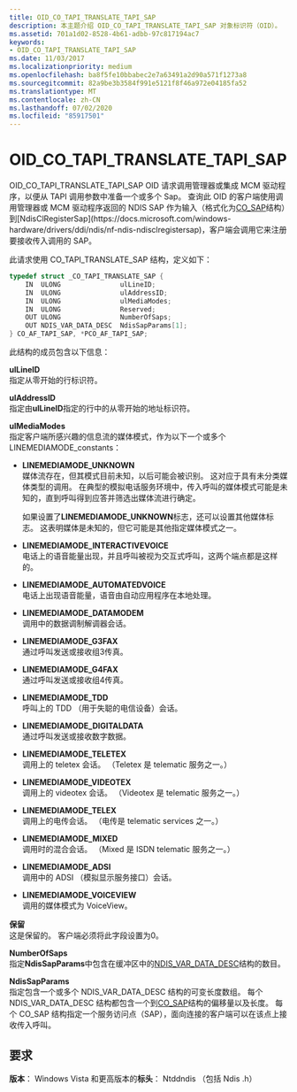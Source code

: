 ```yaml
---
title: OID_CO_TAPI_TRANSLATE_TAPI_SAP
description: 本主题介绍 OID_CO_TAPI_TRANSLATE_TAPI_SAP 对象标识符（OID）。
ms.assetid: 701a1d02-8528-4b61-adbb-97c817194ac7
keywords:
- OID_CO_TAPI_TRANSLATE_TAPI_SAP
ms.date: 11/03/2017
ms.localizationpriority: medium
ms.openlocfilehash: ba8f5fe10bbabec2e7a63491a2d90a571f1273a8
ms.sourcegitcommit: 82a9be3b3584f991e5121f8f46a972e04185fa52
ms.translationtype: MT
ms.contentlocale: zh-CN
ms.lasthandoff: 07/02/2020
ms.locfileid: "85917501"
---
```

# <a name="oid_co_tapi_translate_tapi_sap"></a>OID_CO_TAPI_TRANSLATE_TAPI_SAP

OID_CO_TAPI_TRANSLATE_TAPI_SAP OID 请求调用管理器或集成 MCM 驱动程序，以便从 TAPI 调用参数中准备一个或多个 Sap。 查询此 OID 的客户端使用调用管理器或 MCM 驱动程序返回的 NDIS SAP 作为输入（格式化为[CO_SAP](https://docs.microsoft.com/previous-versions/windows/hardware/network/ff545392(v=vs.85))结构）到[NdisClRegisterSap](https://docs.microsoft.com/windows-hardware/drivers/ddi/ndis/nf-ndis-ndisclregistersap)，客户端会调用它来注册要接收传入调用的 SAP。

此请求使用 CO_TAPI_TRANSLATE_SAP 结构，定义如下：

```c++
typedef struct _CO_TAPI_TRANSLATE_SAP {
    IN  ULONG               ulLineID;
    IN  ULONG               ulAddressID;
    IN  ULONG               ulMediaModes;
    IN  ULONG               Reserved;
    OUT ULONG               NumberOfSaps;
    OUT NDIS_VAR_DATA_DESC  NdisSapParams[1];
} CO_AF_TAPI_SAP, *PCO_AF_TAPI_SAP;
```

此结构的成员包含以下信息：

**ulLineID**  
指定从零开始的行标识符。

**ulAddressID**  
指定由**ulLineID**指定的行中的从零开始的地址标识符。

**ulMediaModes**  
指定客户端所感兴趣的信息流的媒体模式，作为以下一个或多个 LINEMEDIAMODE_constants： 

- **LINEMEDIAMODE_UNKNOWN**  
媒体流存在，但其模式目前未知，以后可能会被识别。 这对应于具有未分类媒体类型的调用。 在典型的模拟电话服务环境中，传入呼叫的媒体模式可能是未知的，直到呼叫得到应答并筛选出媒体流进行确定。 

    如果设置了**LINEMEDIAMODE_UNKNOWN**标志，还可以设置其他媒体标志。 这表明媒体是未知的，但它可能是其他指定媒体模式之一。

- **LINEMEDIAMODE_INTERACTIVEVOICE**  
电话上的语音能量出现，并且呼叫被视为交互式呼叫，这两个端点都是这样的。

- **LINEMEDIAMODE_AUTOMATEDVOICE**  
电话上出现语音能量，语音由自动应用程序在本地处理。

- **LINEMEDIAMODE_DATAMODEM**  
调用中的数据调制解调器会话。

- **LINEMEDIAMODE_G3FAX**  
通过呼叫发送或接收组3传真。

- **LINEMEDIAMODE_G4FAX**  
通过呼叫发送或接收组4传真。

- **LINEMEDIAMODE_TDD**  
呼叫上的 TDD （用于失聪的电信设备）会话。

- **LINEMEDIAMODE_DIGITALDATA**  
通过呼叫发送或接收数字数据。

- **LINEMEDIAMODE_TELETEX**  
调用上的 teletex 会话。 （Teletex 是 telematic 服务之一。）

- **LINEMEDIAMODE_VIDEOTEX**  
调用上的 videotex 会话。 （Videotex 是 telematic 服务之一。）

- **LINEMEDIAMODE_TELEX**  
调用上的电传会话。 （电传是 telematic services 之一。）

- **LINEMEDIAMODE_MIXED**  
调用时的混合会话。 （Mixed 是 ISDN telematic 服务之一。）

- **LINEMEDIAMODE_ADSI**  
调用中的 ADSI （模拟显示服务接口）会话。

- **LINEMEDIAMODE_VOICEVIEW**  
调用的媒体模式为 VoiceView。

**保留**  
这是保留的。 客户端必须将此字段设置为0。

**NumberOfSaps**  
指定**NdisSapParams**中包含在缓冲区中的[NDIS_VAR_DATA_DESC](https://docs.microsoft.com/previous-versions/windows/hardware/network/ff559020(v=vs.85))结构的数目。

**NdisSapParams**  
指定包含一个或多个 NDIS_VAR_DATA_DESC 结构的可变长度数组。 每个 NDIS_VAR_DATA_DESC 结构都包含一个到[CO_SAP](https://docs.microsoft.com/previous-versions/windows/hardware/network/ff545392(v=vs.85))结构的偏移量以及长度。 每个 CO_SAP 结构指定一个服务访问点（SAP），面向连接的客户端可以在该点上接收传入呼叫。

## <a name="requirements"></a>要求

**版本**： Windows Vista 和更高版本的**标头**： Ntddndis （包括 Ndis .h）

